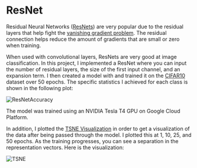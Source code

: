 # ResNet

Residual Neural Networks ([ResNets](https://en.wikipedia.org/wiki/Residual_neural_network)) are very popular due to the residual layers that help fight the [vanishing gradient problem](https://en.wikipedia.org/wiki/Vanishing_gradient_problem).  The residual connection helps reduce the amount of gradients that are small or zero when training.

When used with convolutional layers, ResNets are very good at image classification.  In this project, I implemented a ResNet where you can input the number of residual layers, the size of the first input channel, and an expansion term.  I then created a model with and trained it on the [CIFAR10](https://en.wikipedia.org/wiki/CIFAR-10) dataset over 50 epochs.  The specific statistics I achieved for each class is shown in the following plot:

![ResNetAccuracy](https://user-images.githubusercontent.com/67863882/164306286-a779bae3-4b01-457a-a7df-baf8e71a8aa6.png)

The model was trained using an NVIDIA Tesla T4 GPU on Google Cloud Platform.

In addition, I plotted the [TSNE Visualization](https://en.wikipedia.org/wiki/Latent_space) in order to get a visualization of the data after being passed through the model. I plotted this at 1, 10, 25, and 50 epochs.  As the training progresses, you can see a separation in the representation vectors. Here is the visualization: 

![TSNE](https://user-images.githubusercontent.com/67863882/164309157-c25b3358-1489-4aac-8b9b-3cecf2e2ac1c.png)
